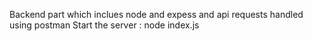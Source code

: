 Backend part which inclues node and expess and api requests handled using postman
Start the server : node index.js

